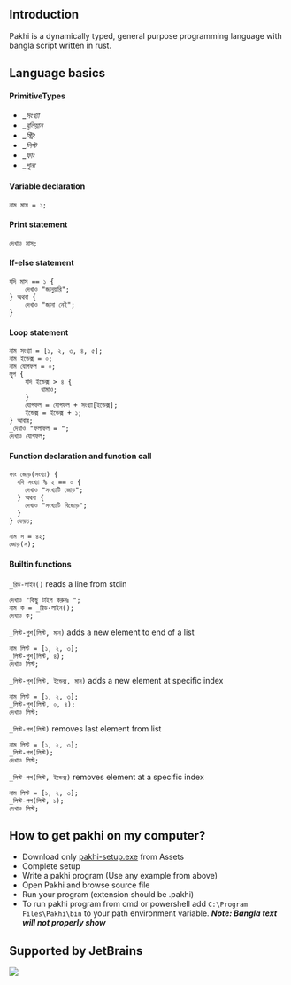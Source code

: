 ## Introduction
Pakhi is a dynamically typed, general purpose programming language with bangla script written in rust.
## Language basics
#### PrimitiveTypes
- __সংখ্যা_
- __বুলিয়ান_
- __স্ট্রিং_
- __লিস্ট_
- __ফাং_
- __শূন্য_
#### Variable declaration
```
নাম মাস = ১;
```
#### Print statement
```
দেখাও মাস;
```
#### If-else statement
```
যদি মাস == ১ {
    দেখাও "জানুয়ারি";
} অথবা {
    দেখাও "জানা নেই";
}
```
#### Loop statement
```
নাম সংখ্যা = [১, ২, ৩, ৪, ৫];
নাম ইন্ডেক্স = ০;
নাম যোগফল = ০;
লুপ {
    যদি ইন্ডেক্স > ৪ {
        থামাও;
    }
    যোগফল = যোগফল + সংখ্যা[ইন্ডেক্স];
    ইন্ডেক্স = ইন্ডেক্স + ১;
} আবার;
_দেখাও "ফলাফল = ";
দেখাও যোগফল;
```
#### Function declaration and function call
```
ফাং জোড়(সংখ্যা) {
  যদি সংখ্যা % ২ == ০ {
    দেখাও "সংখ্যাটি জোড়";
  } অথবা {
    দেখাও "সংখ্যাটি বিজোড়";
  }
} ফেরত;

নাম স = ৪২;
জোড়(স);
```
#### Builtin functions
```_রিড-লাইন()``` reads a line from stdin
```
দেখাও "কিছু টাইপ করুনঃ ";
নাম ক = _রিড-লাইন();
দেখাও ক;
```
```_লিস্ট-পুশ(লিস্ট, মান)``` adds a new element to end of a list
```
নাম লিস্ট = [১, ২, ৩];
_লিস্ট-পুশ(লিস্ট, ৪);
দেখাও লিস্ট;
```
```_লিস্ট-পুশ(লিস্ট, ইন্ডেক্স, মান)``` adds a new element at specific index 
```
নাম লিস্ট = [১, ২, ৩];
_লিস্ট-পুশ(লিস্ট, ০, ৪);
দেখাও লিস্ট;
```
```_লিস্ট-পপ(লিস্ট)``` removes last element from list
```
নাম লিস্ট = [১, ২, ৩];
_লিস্ট-পপ(লিস্ট);
দেখাও লিস্ট;
```
```_লিস্ট-পপ(লিস্ট, ইন্ডেক্স)``` removes element at a specific index
```
নাম লিস্ট = [১, ২, ৩];
_লিস্ট-পপ(লিস্ট, ১);
দেখাও লিস্ট;
```
## How to get pakhi on my computer?
* Download only [pakhi-setup.exe](https://github.com/Shafin098/pakhi-bhasha/releases) from Assets
* Complete setup
* Write a pakhi program (Use any example from above)
* Open Pakhi and browse source file
* Run your program (extension should be .pakhi)
* To run pakhi program from cmd or powershell add ```C:\Program Files\Pakhi\bin``` to your path environment variable. ***Note: Bangla text will not properly show***
## Supported by JetBrains
<a href="https://www.jetbrains.com/?from=pakhi-bhasha" target="_blank"><img src="https://raw.githubusercontent.com/Shafin098/pakhi-bhasha/master/svg/jetbrains.svg?raw=true"></a>
